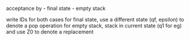 acceptance by 
	- final state
	- empty stack

write IDs for both cases
	for final state, use a different state (qf, epsilon) to denote a pop operation
		for empty stack, stack in current state (q1 for eg) and use Z0 to denote a replacement